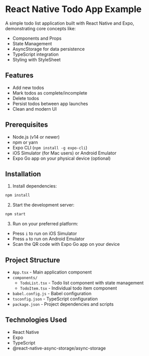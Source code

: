 # React Native Todo App Example

A simple todo list application built with React Native and Expo, demonstrating core concepts like:
- Components and Props
- State Management
- AsyncStorage for data persistence
- TypeScript integration
- Styling with StyleSheet

## Features

- Add new todos
- Mark todos as complete/incomplete
- Delete todos
- Persist todos between app launches
- Clean and modern UI

## Prerequisites

- Node.js (v14 or newer)
- npm or yarn
- Expo CLI (`npm install -g expo-cli`)
- iOS Simulator (for Mac users) or Android Emulator
- Expo Go app on your physical device (optional)

## Installation

1. Install dependencies:
```bash
npm install
```

2. Start the development server:
```bash
npm start
```

3. Run on your preferred platform:
- Press `i` to run on iOS Simulator
- Press `a` to run on Android Emulator
- Scan the QR code with Expo Go app on your device

## Project Structure

- `App.tsx` - Main application component
- `components/`
  - `TodoList.tsx` - Todo list component with state management
  - `TodoItem.tsx` - Individual todo item component
- `babel.config.js` - Babel configuration
- `tsconfig.json` - TypeScript configuration
- `package.json` - Project dependencies and scripts

## Technologies Used

- React Native
- Expo
- TypeScript
- @react-native-async-storage/async-storage 